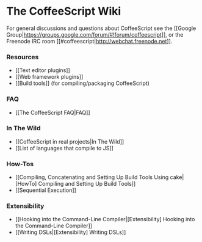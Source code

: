 # The CoffeeScript Wiki

For general discussions and questions about CoffeeScript see the [[Google Group|https://groups.google.com/forum/#!forum/coffeescript]], or the Freenode IRC room [[#coffeescript|http://webchat.freenode.net]].

### Resources

* [[Text editor plugins]]
* [[Web framework plugins]]
* [[Build tools]] (for compiling/packaging CoffeeScript)

### FAQ
* [[The CoffeeScript FAQ|FAQ]]

### In The Wild
* [[CoffeeScript in real projects|In The Wild]]
* [[List of languages that compile to JS]]

### How-Tos

* [[Compiling, Concatenating and Setting Up Build Tools Using cake|[HowTo] Compiling and Setting Up Build Tools]]
* [[Sequential Execution]]

### Extensibility

* [[Hooking into the Command-Line Compiler|[Extensibility] Hooking into the Command-Line Compiler]]
* [[Writing DSLs|[Extensibility] Writing DSLs]]